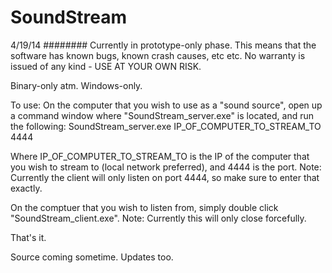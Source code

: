 SoundStream
===========

4/19/14
########
Currently in prototype-only phase. This means that the software has known bugs, known crash causes, etc etc. No warranty is issued of any kind - USE AT YOUR OWN RISK.

Binary-only atm. Windows-only.

To use:
On the computer that you wish to use as a "sound source", open up a command window where "SoundStream_server.exe" is located, and run the following:
SoundStream_server.exe IP_OF_COMPUTER_TO_STREAM_TO 4444

Where IP_OF_COMPUTER_TO_STREAM_TO is the IP of the computer that you wish to stream to (local network preferred), and 4444 is the port.
Note: Currently the client will only listen on port 4444, so make sure to enter that exactly.

On the comptuer that you wish to listen from, simply double click "SoundStream_client.exe".
Note: Currently this will only close forcefully.

That's it.

Source coming sometime.
Updates too.
